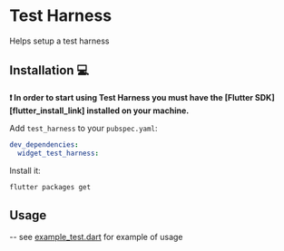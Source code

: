 # Test Harness
Helps setup a test harness

## Installation 💻

**❗ In order to start using Test Harness you must have the [Flutter SDK][flutter_install_link] installed on your machine.**

Add `test_harness` to your `pubspec.yaml`:

```yaml
dev_dependencies:
  widget_test_harness:
```

Install it:

```sh
flutter packages get
```

## Usage 

-- see [example_test.dart](test/src/example/example_test.dart) for example of usage
